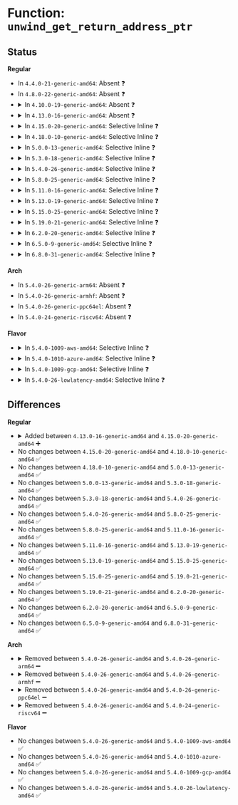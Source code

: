 # Function: <code>unwind_get_return_address_ptr</code>

## Status
<b>Regular</b>
<ul>
<li>
In <code>4.4.0-21-generic-amd64</code>: Absent ❓
</li>
<li>
In <code>4.8.0-22-generic-amd64</code>: Absent ❓
</li>
<li>
<details>
<summary>In <code>4.10.0-19-generic-amd64</code>: Absent ❓</summary>

```json
{
  "name": "unwind_get_return_address_ptr",
  "collision_type": "Static Duplication",
  "inline_type": "Full",
  "funcs": [
    {
      "addr": 18446744071579044655,
      "name": "unwind_get_return_address_ptr",
      "external": false,
      "loc": "arch/x86/include/asm/unwind.h:46",
      "file": "arch/x86/kernel/dumpstack.c",
      "inline": "declared, inlined",
      "caller_inline": [
        "arch/x86/kernel/dumpstack.c:show_trace_log_lvl"
      ],
      "caller_func": []
    },
    {
      "addr": 18446744071579277834,
      "name": "unwind_get_return_address_ptr",
      "external": false,
      "loc": "arch/x86/include/asm/unwind.h:46",
      "file": "arch/x86/kernel/unwind_frame.c",
      "inline": "declared, inlined",
      "caller_inline": [
        "arch/x86/kernel/unwind_frame.c:unwind_get_return_address"
      ],
      "caller_func": []
    }
  ],
  "symbols": []
}
```
</details>
</li>
<li>
<details>
<summary>In <code>4.13.0-16-generic-amd64</code>: Absent ❓</summary>

```json
{
  "name": "unwind_get_return_address_ptr",
  "collision_type": "Static Duplication",
  "inline_type": "Full",
  "funcs": [
    {
      "addr": 18446744071579037243,
      "name": "unwind_get_return_address_ptr",
      "external": false,
      "loc": "arch/x86/include/asm/unwind.h:54",
      "file": "arch/x86/kernel/dumpstack.c",
      "inline": "declared, inlined",
      "caller_inline": [
        "arch/x86/kernel/dumpstack.c:show_trace_log_lvl"
      ],
      "caller_func": []
    },
    {
      "addr": 18446744071579274948,
      "name": "unwind_get_return_address_ptr",
      "external": false,
      "loc": "arch/x86/include/asm/unwind.h:54",
      "file": "arch/x86/kernel/unwind_frame.c",
      "inline": "declared, inlined",
      "caller_inline": [
        "arch/x86/kernel/unwind_frame.c:update_stack_state"
      ],
      "caller_func": []
    }
  ],
  "symbols": []
}
```
</details>
</li>
<li>
<details>
<summary>In <code>4.15.0-20-generic-amd64</code>: Selective Inline ❓</summary>

```c
long unsigned int * unwind_get_return_address_ptr(struct unwind_state * state)
```

```json
{
  "name": "unwind_get_return_address_ptr",
  "collision_type": "Unique Global",
  "inline_type": "Selective",
  "funcs": [
    {
      "addr": 18446744071579293508,
      "name": "unwind_get_return_address_ptr",
      "external": true,
      "loc": "arch/x86/kernel/unwind_frame.c:22",
      "file": "arch/x86/kernel/unwind_frame.c",
      "inline": "not declared, inlined",
      "caller_inline": [
        "arch/x86/kernel/unwind_frame.c:update_stack_state"
      ],
      "caller_func": [
        "arch/x86/kernel/dumpstack.c:show_trace_log_lvl"
      ]
    }
  ],
  "symbols": [
    {
      "addr": 18446744071579294416,
      "name": "unwind_get_return_address_ptr",
      "section": ".text",
      "bind": "STB_GLOBAL",
      "size": 44
    }
  ]
}
```
</details>
</li>
<li>
<details>
<summary>In <code>4.18.0-10-generic-amd64</code>: Selective Inline ❓</summary>

```c
long unsigned int * unwind_get_return_address_ptr(struct unwind_state * state)
```

```json
{
  "name": "unwind_get_return_address_ptr",
  "collision_type": "Unique Global",
  "inline_type": "Selective",
  "funcs": [
    {
      "addr": 18446744071579305263,
      "name": "unwind_get_return_address_ptr",
      "external": true,
      "loc": "arch/x86/kernel/unwind_frame.c:22",
      "file": "arch/x86/kernel/unwind_frame.c",
      "inline": "not declared, inlined",
      "caller_inline": [
        "arch/x86/kernel/unwind_frame.c:update_stack_state"
      ],
      "caller_func": [
        "arch/x86/kernel/dumpstack.c:show_trace_log_lvl"
      ]
    }
  ],
  "symbols": [
    {
      "addr": 18446744071579306176,
      "name": "unwind_get_return_address_ptr",
      "section": ".text",
      "bind": "STB_GLOBAL",
      "size": 44
    }
  ]
}
```
</details>
</li>
<li>
<details>
<summary>In <code>5.0.0-13-generic-amd64</code>: Selective Inline ❓</summary>

```c
long unsigned int * unwind_get_return_address_ptr(struct unwind_state * state)
```

```json
{
  "name": "unwind_get_return_address_ptr",
  "collision_type": "Unique Global",
  "inline_type": "Selective",
  "funcs": [
    {
      "addr": 18446744071579329802,
      "name": "unwind_get_return_address_ptr",
      "external": true,
      "loc": "arch/x86/kernel/unwind_frame.c:22",
      "file": "arch/x86/kernel/unwind_frame.c",
      "inline": "not declared, inlined",
      "caller_inline": [
        "arch/x86/kernel/unwind_frame.c:update_stack_state"
      ],
      "caller_func": [
        "arch/x86/kernel/dumpstack.c:show_trace_log_lvl"
      ]
    }
  ],
  "symbols": [
    {
      "addr": 18446744071579330768,
      "name": "unwind_get_return_address_ptr",
      "section": ".text",
      "bind": "STB_GLOBAL",
      "size": 44
    }
  ]
}
```
</details>
</li>
<li>
<details>
<summary>In <code>5.3.0-18-generic-amd64</code>: Selective Inline ❓</summary>

```c
long unsigned int * unwind_get_return_address_ptr(struct unwind_state * state)
```

```json
{
  "name": "unwind_get_return_address_ptr",
  "collision_type": "Unique Global",
  "inline_type": "Selective",
  "funcs": [
    {
      "addr": 18446744071579345096,
      "name": "unwind_get_return_address_ptr",
      "external": true,
      "loc": "arch/x86/kernel/unwind_frame.c:23",
      "file": "arch/x86/kernel/unwind_frame.c",
      "inline": "not declared, inlined",
      "caller_inline": [
        "arch/x86/kernel/unwind_frame.c:update_stack_state"
      ],
      "caller_func": [
        "arch/x86/kernel/dumpstack.c:show_trace_log_lvl"
      ]
    }
  ],
  "symbols": [
    {
      "addr": 18446744071579346032,
      "name": "unwind_get_return_address_ptr",
      "section": ".text",
      "bind": "STB_GLOBAL",
      "size": 44
    }
  ]
}
```
</details>
</li>
<li>
<details>
<summary>In <code>5.4.0-26-generic-amd64</code>: Selective Inline ❓</summary>

```c
long unsigned int * unwind_get_return_address_ptr(struct unwind_state * state)
```

```json
{
  "name": "unwind_get_return_address_ptr",
  "collision_type": "Unique Global",
  "inline_type": "Selective",
  "funcs": [
    {
      "addr": 18446744071579349432,
      "name": "unwind_get_return_address_ptr",
      "external": true,
      "loc": "arch/x86/kernel/unwind_frame.c:23",
      "file": "arch/x86/kernel/unwind_frame.c",
      "inline": "not declared, inlined",
      "caller_inline": [
        "arch/x86/kernel/unwind_frame.c:update_stack_state"
      ],
      "caller_func": [
        "arch/x86/kernel/dumpstack.c:show_trace_log_lvl"
      ]
    }
  ],
  "symbols": [
    {
      "addr": 18446744071579350368,
      "name": "unwind_get_return_address_ptr",
      "section": ".text",
      "bind": "STB_GLOBAL",
      "size": 44
    }
  ]
}
```
</details>
</li>
<li>
<details>
<summary>In <code>5.8.0-25-generic-amd64</code>: Selective Inline ❓</summary>

```c
long unsigned int * unwind_get_return_address_ptr(struct unwind_state * state)
```

```json
{
  "name": "unwind_get_return_address_ptr",
  "collision_type": "Unique Global",
  "inline_type": "Selective",
  "funcs": [
    {
      "addr": 18446744071579379144,
      "name": "unwind_get_return_address_ptr",
      "external": true,
      "loc": "arch/x86/kernel/unwind_frame.c:23",
      "file": "arch/x86/kernel/unwind_frame.c",
      "inline": "not declared, inlined",
      "caller_inline": [
        "arch/x86/kernel/unwind_frame.c:update_stack_state"
      ],
      "caller_func": [
        "arch/x86/kernel/dumpstack.c:show_trace_log_lvl"
      ]
    }
  ],
  "symbols": [
    {
      "addr": 18446744071579380096,
      "name": "unwind_get_return_address_ptr",
      "section": ".text",
      "bind": "STB_GLOBAL",
      "size": 44
    }
  ]
}
```
</details>
</li>
<li>
<details>
<summary>In <code>5.11.0-16-generic-amd64</code>: Selective Inline ❓</summary>

```c
long unsigned int * unwind_get_return_address_ptr(struct unwind_state * state)
```

```json
{
  "name": "unwind_get_return_address_ptr",
  "collision_type": "Unique Global",
  "inline_type": "Selective",
  "funcs": [
    {
      "addr": 18446744071579377784,
      "name": "unwind_get_return_address_ptr",
      "external": true,
      "loc": "arch/x86/kernel/unwind_frame.c:23",
      "file": "arch/x86/kernel/unwind_frame.c",
      "inline": "not declared, inlined",
      "caller_inline": [
        "arch/x86/kernel/unwind_frame.c:update_stack_state"
      ],
      "caller_func": [
        "arch/x86/kernel/dumpstack.c:show_trace_log_lvl"
      ]
    }
  ],
  "symbols": [
    {
      "addr": 18446744071579378736,
      "name": "unwind_get_return_address_ptr",
      "section": ".text",
      "bind": "STB_GLOBAL",
      "size": 44
    }
  ]
}
```
</details>
</li>
<li>
<details>
<summary>In <code>5.13.0-19-generic-amd64</code>: Selective Inline ❓</summary>

```c
long unsigned int * unwind_get_return_address_ptr(struct unwind_state * state)
```

```json
{
  "name": "unwind_get_return_address_ptr",
  "collision_type": "Unique Global",
  "inline_type": "Selective",
  "funcs": [
    {
      "addr": 18446744071579381400,
      "name": "unwind_get_return_address_ptr",
      "external": true,
      "loc": "arch/x86/kernel/unwind_frame.c:23",
      "file": "arch/x86/kernel/unwind_frame.c",
      "inline": "not declared, inlined",
      "caller_inline": [
        "arch/x86/kernel/unwind_frame.c:update_stack_state"
      ],
      "caller_func": [
        "arch/x86/kernel/dumpstack.c:show_trace_log_lvl"
      ]
    }
  ],
  "symbols": [
    {
      "addr": 18446744071579382352,
      "name": "unwind_get_return_address_ptr",
      "section": ".text",
      "bind": "STB_GLOBAL",
      "size": 44
    }
  ]
}
```
</details>
</li>
<li>
<details>
<summary>In <code>5.15.0-25-generic-amd64</code>: Selective Inline ❓</summary>

```c
long unsigned int * unwind_get_return_address_ptr(struct unwind_state * state)
```

```json
{
  "name": "unwind_get_return_address_ptr",
  "collision_type": "Unique Global",
  "inline_type": "Selective",
  "funcs": [
    {
      "addr": 18446744071579442904,
      "name": "unwind_get_return_address_ptr",
      "external": true,
      "loc": "arch/x86/kernel/unwind_frame.c:23",
      "file": "arch/x86/kernel/unwind_frame.c",
      "inline": "not declared, inlined",
      "caller_inline": [
        "arch/x86/kernel/unwind_frame.c:update_stack_state"
      ],
      "caller_func": [
        "arch/x86/kernel/dumpstack.c:show_trace_log_lvl"
      ]
    }
  ],
  "symbols": [
    {
      "addr": 18446744071579444048,
      "name": "unwind_get_return_address_ptr",
      "section": ".text",
      "bind": "STB_GLOBAL",
      "size": 44
    }
  ]
}
```
</details>
</li>
<li>
<details>
<summary>In <code>5.19.0-21-generic-amd64</code>: Selective Inline ❓</summary>

```c
long unsigned int * unwind_get_return_address_ptr(struct unwind_state * state)
```

```json
{
  "name": "unwind_get_return_address_ptr",
  "collision_type": "Unique Global",
  "inline_type": "Selective",
  "funcs": [
    {
      "addr": 18446744071579513155,
      "name": "unwind_get_return_address_ptr",
      "external": true,
      "loc": "arch/x86/kernel/unwind_frame.c:23",
      "file": "arch/x86/kernel/unwind_frame.c",
      "inline": "not declared, inlined",
      "caller_inline": [
        "arch/x86/kernel/unwind_frame.c:update_stack_state"
      ],
      "caller_func": [
        "arch/x86/kernel/dumpstack.c:show_trace_log_lvl"
      ]
    }
  ],
  "symbols": [
    {
      "addr": 18446744071579514336,
      "name": "unwind_get_return_address_ptr",
      "section": ".text",
      "bind": "STB_GLOBAL",
      "size": 62
    }
  ]
}
```
</details>
</li>
<li>
<details>
<summary>In <code>6.2.0-20-generic-amd64</code>: Selective Inline ❓</summary>

```c
long unsigned int * unwind_get_return_address_ptr(struct unwind_state * state)
```

```json
{
  "name": "unwind_get_return_address_ptr",
  "collision_type": "Unique Global",
  "inline_type": "Selective",
  "funcs": [
    {
      "addr": 18446744071579612563,
      "name": "unwind_get_return_address_ptr",
      "external": true,
      "loc": "arch/x86/kernel/unwind_frame.c:23",
      "file": "arch/x86/kernel/unwind_frame.c",
      "inline": "not declared, inlined",
      "caller_inline": [
        "arch/x86/kernel/unwind_frame.c:update_stack_state"
      ],
      "caller_func": [
        "arch/x86/kernel/dumpstack.c:show_trace_log_lvl"
      ]
    }
  ],
  "symbols": [
    {
      "addr": 18446744071579613712,
      "name": "unwind_get_return_address_ptr",
      "section": ".text",
      "bind": "STB_GLOBAL",
      "size": 62
    }
  ]
}
```
</details>
</li>
<li>
<details>
<summary>In <code>6.5.0-9-generic-amd64</code>: Selective Inline ❓</summary>

```c
long unsigned int * unwind_get_return_address_ptr(struct unwind_state * state)
```

```json
{
  "name": "unwind_get_return_address_ptr",
  "collision_type": "Unique Global",
  "inline_type": "Selective",
  "funcs": [
    {
      "addr": 18446744071579625171,
      "name": "unwind_get_return_address_ptr",
      "external": true,
      "loc": "arch/x86/kernel/unwind_frame.c:23",
      "file": "arch/x86/kernel/unwind_frame.c",
      "inline": "not declared, inlined",
      "caller_inline": [
        "arch/x86/kernel/unwind_frame.c:update_stack_state"
      ],
      "caller_func": [
        "arch/x86/kernel/dumpstack.c:show_trace_log_lvl"
      ]
    }
  ],
  "symbols": [
    {
      "addr": 18446744071579626320,
      "name": "unwind_get_return_address_ptr",
      "section": ".text",
      "bind": "STB_GLOBAL",
      "size": 62
    }
  ]
}
```
</details>
</li>
<li>
<details>
<summary>In <code>6.8.0-31-generic-amd64</code>: Selective Inline ❓</summary>

```c
long unsigned int * unwind_get_return_address_ptr(struct unwind_state * state)
```

```json
{
  "name": "unwind_get_return_address_ptr",
  "collision_type": "Unique Global",
  "inline_type": "Selective",
  "funcs": [
    {
      "addr": 18446744071579654227,
      "name": "unwind_get_return_address_ptr",
      "external": true,
      "loc": "arch/x86/kernel/unwind_frame.c:23",
      "file": "arch/x86/kernel/unwind_frame.c",
      "inline": "not declared, inlined",
      "caller_inline": [
        "arch/x86/kernel/unwind_frame.c:update_stack_state"
      ],
      "caller_func": [
        "arch/x86/kernel/dumpstack.c:show_trace_log_lvl"
      ]
    }
  ],
  "symbols": [
    {
      "addr": 18446744071579655376,
      "name": "unwind_get_return_address_ptr",
      "section": ".text",
      "bind": "STB_GLOBAL",
      "size": 62
    }
  ]
}
```
</details>
</li>
</ul>
<b>Arch</b>
<ul>
<li>
In <code>5.4.0-26-generic-arm64</code>: Absent ❓
</li>
<li>
In <code>5.4.0-26-generic-armhf</code>: Absent ❓
</li>
<li>
In <code>5.4.0-26-generic-ppc64el</code>: Absent ❓
</li>
<li>
In <code>5.4.0-24-generic-riscv64</code>: Absent ❓
</li>
</ul>
<b>Flavor</b>
<ul>
<li>
<details>
<summary>In <code>5.4.0-1009-aws-amd64</code>: Selective Inline ❓</summary>

```c
long unsigned int * unwind_get_return_address_ptr(struct unwind_state * state)
```

```json
{
  "name": "unwind_get_return_address_ptr",
  "collision_type": "Unique Global",
  "inline_type": "Selective",
  "funcs": [
    {
      "addr": 18446744071579345336,
      "name": "unwind_get_return_address_ptr",
      "external": true,
      "loc": "arch/x86/kernel/unwind_frame.c:23",
      "file": "arch/x86/kernel/unwind_frame.c",
      "inline": "not declared, inlined",
      "caller_inline": [
        "arch/x86/kernel/unwind_frame.c:update_stack_state"
      ],
      "caller_func": [
        "arch/x86/kernel/dumpstack.c:show_trace_log_lvl"
      ]
    }
  ],
  "symbols": [
    {
      "addr": 18446744071579346272,
      "name": "unwind_get_return_address_ptr",
      "section": ".text",
      "bind": "STB_GLOBAL",
      "size": 44
    }
  ]
}
```
</details>
</li>
<li>
<details>
<summary>In <code>5.4.0-1010-azure-amd64</code>: Selective Inline ❓</summary>

```c
long unsigned int * unwind_get_return_address_ptr(struct unwind_state * state)
```

```json
{
  "name": "unwind_get_return_address_ptr",
  "collision_type": "Unique Global",
  "inline_type": "Selective",
  "funcs": [
    {
      "addr": 18446744071579277544,
      "name": "unwind_get_return_address_ptr",
      "external": true,
      "loc": "arch/x86/kernel/unwind_frame.c:23",
      "file": "arch/x86/kernel/unwind_frame.c",
      "inline": "not declared, inlined",
      "caller_inline": [
        "arch/x86/kernel/unwind_frame.c:update_stack_state"
      ],
      "caller_func": [
        "arch/x86/kernel/dumpstack.c:show_trace_log_lvl"
      ]
    }
  ],
  "symbols": [
    {
      "addr": 18446744071579278480,
      "name": "unwind_get_return_address_ptr",
      "section": ".text",
      "bind": "STB_GLOBAL",
      "size": 44
    }
  ]
}
```
</details>
</li>
<li>
<details>
<summary>In <code>5.4.0-1009-gcp-amd64</code>: Selective Inline ❓</summary>

```c
long unsigned int * unwind_get_return_address_ptr(struct unwind_state * state)
```

```json
{
  "name": "unwind_get_return_address_ptr",
  "collision_type": "Unique Global",
  "inline_type": "Selective",
  "funcs": [
    {
      "addr": 18446744071579345256,
      "name": "unwind_get_return_address_ptr",
      "external": true,
      "loc": "arch/x86/kernel/unwind_frame.c:23",
      "file": "arch/x86/kernel/unwind_frame.c",
      "inline": "not declared, inlined",
      "caller_inline": [
        "arch/x86/kernel/unwind_frame.c:update_stack_state"
      ],
      "caller_func": [
        "arch/x86/kernel/dumpstack.c:show_trace_log_lvl"
      ]
    }
  ],
  "symbols": [
    {
      "addr": 18446744071579346192,
      "name": "unwind_get_return_address_ptr",
      "section": ".text",
      "bind": "STB_GLOBAL",
      "size": 44
    }
  ]
}
```
</details>
</li>
<li>
<details>
<summary>In <code>5.4.0-26-lowlatency-amd64</code>: Selective Inline ❓</summary>

```c
long unsigned int * unwind_get_return_address_ptr(struct unwind_state * state)
```

```json
{
  "name": "unwind_get_return_address_ptr",
  "collision_type": "Unique Global",
  "inline_type": "Selective",
  "funcs": [
    {
      "addr": 18446744071579353704,
      "name": "unwind_get_return_address_ptr",
      "external": true,
      "loc": "arch/x86/kernel/unwind_frame.c:23",
      "file": "arch/x86/kernel/unwind_frame.c",
      "inline": "not declared, inlined",
      "caller_inline": [
        "arch/x86/kernel/unwind_frame.c:update_stack_state"
      ],
      "caller_func": [
        "arch/x86/kernel/dumpstack.c:show_trace_log_lvl"
      ]
    }
  ],
  "symbols": [
    {
      "addr": 18446744071579354640,
      "name": "unwind_get_return_address_ptr",
      "section": ".text",
      "bind": "STB_GLOBAL",
      "size": 44
    }
  ]
}
```
</details>
</li>
</ul>

## Differences
<b>Regular</b>
<ul>
<li>
<details>
<summary>Added between <code>4.13.0-16-generic-amd64</code> and <code>4.15.0-20-generic-amd64</code> ➕</summary>

```c
long unsigned int * unwind_get_return_address_ptr(struct unwind_state * state)
```
</details>
</li>
<li>
No changes between <code>4.15.0-20-generic-amd64</code> and <code>4.18.0-10-generic-amd64</code> ✅
</li>
<li>
No changes between <code>4.18.0-10-generic-amd64</code> and <code>5.0.0-13-generic-amd64</code> ✅
</li>
<li>
No changes between <code>5.0.0-13-generic-amd64</code> and <code>5.3.0-18-generic-amd64</code> ✅
</li>
<li>
No changes between <code>5.3.0-18-generic-amd64</code> and <code>5.4.0-26-generic-amd64</code> ✅
</li>
<li>
No changes between <code>5.4.0-26-generic-amd64</code> and <code>5.8.0-25-generic-amd64</code> ✅
</li>
<li>
No changes between <code>5.8.0-25-generic-amd64</code> and <code>5.11.0-16-generic-amd64</code> ✅
</li>
<li>
No changes between <code>5.11.0-16-generic-amd64</code> and <code>5.13.0-19-generic-amd64</code> ✅
</li>
<li>
No changes between <code>5.13.0-19-generic-amd64</code> and <code>5.15.0-25-generic-amd64</code> ✅
</li>
<li>
No changes between <code>5.15.0-25-generic-amd64</code> and <code>5.19.0-21-generic-amd64</code> ✅
</li>
<li>
No changes between <code>5.19.0-21-generic-amd64</code> and <code>6.2.0-20-generic-amd64</code> ✅
</li>
<li>
No changes between <code>6.2.0-20-generic-amd64</code> and <code>6.5.0-9-generic-amd64</code> ✅
</li>
<li>
No changes between <code>6.5.0-9-generic-amd64</code> and <code>6.8.0-31-generic-amd64</code> ✅
</li>
</ul>
<b>Arch</b>
<ul>
<li>
<details>
<summary>Removed between <code>5.4.0-26-generic-amd64</code> and <code>5.4.0-26-generic-arm64</code> ➖</summary>

```c
long unsigned int * unwind_get_return_address_ptr(struct unwind_state * state)
```
</details>
</li>
<li>
<details>
<summary>Removed between <code>5.4.0-26-generic-amd64</code> and <code>5.4.0-26-generic-armhf</code> ➖</summary>

```c
long unsigned int * unwind_get_return_address_ptr(struct unwind_state * state)
```
</details>
</li>
<li>
<details>
<summary>Removed between <code>5.4.0-26-generic-amd64</code> and <code>5.4.0-26-generic-ppc64el</code> ➖</summary>

```c
long unsigned int * unwind_get_return_address_ptr(struct unwind_state * state)
```
</details>
</li>
<li>
<details>
<summary>Removed between <code>5.4.0-26-generic-amd64</code> and <code>5.4.0-24-generic-riscv64</code> ➖</summary>

```c
long unsigned int * unwind_get_return_address_ptr(struct unwind_state * state)
```
</details>
</li>
</ul>
<b>Flavor</b>
<ul>
<li>
No changes between <code>5.4.0-26-generic-amd64</code> and <code>5.4.0-1009-aws-amd64</code> ✅
</li>
<li>
No changes between <code>5.4.0-26-generic-amd64</code> and <code>5.4.0-1010-azure-amd64</code> ✅
</li>
<li>
No changes between <code>5.4.0-26-generic-amd64</code> and <code>5.4.0-1009-gcp-amd64</code> ✅
</li>
<li>
No changes between <code>5.4.0-26-generic-amd64</code> and <code>5.4.0-26-lowlatency-amd64</code> ✅
</li>
</ul>
